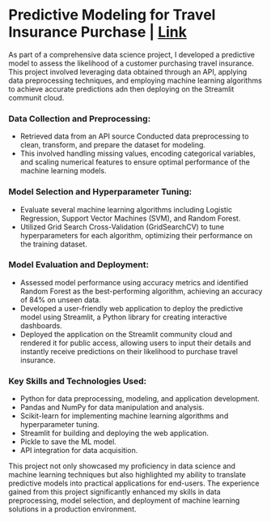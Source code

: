 # Predictive Modeling for Travel Insurance Purchase | [Link](https://deploy-travel-insurance-ml.onrender.com/)

As part of a comprehensive data science project, I developed a predictive model to assess the likelihood of a customer purchasing travel insurance. 
This project involved leveraging  data obtained through an API, applying data preprocessing techniques, and employing machine learning algorithms to achieve accurate predictions adn then deploying on the Streamlit communit cloud.

### Data Collection and Preprocessing:

* Retrieved data from an API source Conducted data preprocessing to clean, transform, and prepare the dataset for modeling. 
* This involved handling missing values, encoding categorical variables, and scaling numerical features to ensure optimal performance of the machine learning models.

### Model Selection and Hyperparameter Tuning:
* Evaluate several machine learning algorithms including Logistic Regression, Support Vector Machines (SVM), and Random Forest.
* Utilized Grid Search Cross-Validation (GridSearchCV) to tune hyperparameters for each algorithm, optimizing their performance on the training dataset.

### Model Evaluation and Deployment:
* Assessed model performance using accuracy metrics and identified Random Forest as the best-performing algorithm, achieving an accuracy of 84% on unseen data.
* Developed a user-friendly web application to deploy the predictive model using Streamlit, a Python library for creating interactive dashboards.
* Deployed the application on the Streamlit community cloud and rendered it for public access, allowing users to input their details and instantly receive predictions on their likelihood to purchase travel insurance.

### Key Skills and Technologies Used:
* Python for data preprocessing, modeling, and application development.
* Pandas and NumPy for data manipulation and analysis.
* Scikit-learn for implementing machine learning algorithms and hyperparameter tuning.
* Streamlit for building and deploying the web application.
* Pickle to save the ML model.
* API integration for data acquisition.

This project not only showcased my proficiency in data science and machine learning techniques but also highlighted my ability to translate predictive models into practical applications for end-users. The experience gained from this project significantly enhanced my skills in data preprocessing, model selection, and deployment of machine learning solutions in a production environment.
